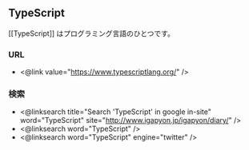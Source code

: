 ## TypeScript

[[TypeScript]] はプログラミング言語のひとつです。

### URL

* <@link value="https://www.typescriptlang.org/" />

### 検索

* <@linksearch title="Search 'TypeScript' in google in-site" word="TypeScript" site="http://www.igapyon.jp/igapyon/diary/" />
* <@linksearch word="TypeScript" />
* <@linksearch word="TypeScript" engine="twitter" />


